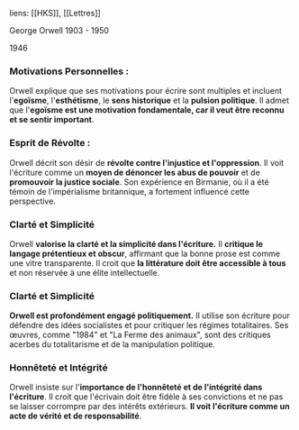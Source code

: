 liens: [[HKS]], [[Lettres]]

George Orwell 1903 - 1950


1946

### **Motivations Personnelles** : 
Orwell explique que ses motivations pour écrire sont multiples et incluent l'**egoïsme**, l'**esthétisme**, le **sens historique** et la **pulsion politique**. Il admet que l'**egoïsme est une motivation fondamentale, car il veut être reconnu et se sentir important**.

### **Esprit de Révolte** : 
Orwell décrit son désir de **révolte contre l'injustice et l'oppression**. Il voit l'écriture comme un **moyen de dénoncer les abus de pouvoir** et de **promouvoir la justice sociale**. Son expérience en Birmanie, où il a été témoin de l'impérialisme britannique, a fortement influencé cette perspective.

### Clarté et Simplicité
Orwell **valorise la clarté et la simplicité dans l'écriture.** Il **critique le langage prétentieux et obscur**, affirmant que la bonne prose est comme une vitre transparente. Il croit que **la littérature doit être accessible à tous** et non réservée à une élite intellectuelle.

### Clarté et Simplicité
**Orwell est profondément engagé politiquement.** Il utilise son écriture pour défendre des idées socialistes et pour critiquer les régimes totalitaires. Ses œuvres, comme "1984" et "La Ferme des animaux", sont des critiques acerbes du totalitarisme et de la manipulation politique.

### Honnêteté et Intégrité
Orwell insiste sur l'**importance de l'honnêteté et de l'intégrité dans l'écriture**. Il croit que l'écrivain doit être fidèle à ses convictions et ne pas se laisser corrompre par des intérêts extérieurs. **Il voit l'écriture comme un acte de vérité et de responsabilité**.